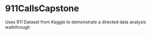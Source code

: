 # 911CallsCapstone
Uses 911 Dataset from Kaggle to demonstrate a directed data analysis walkthrough
